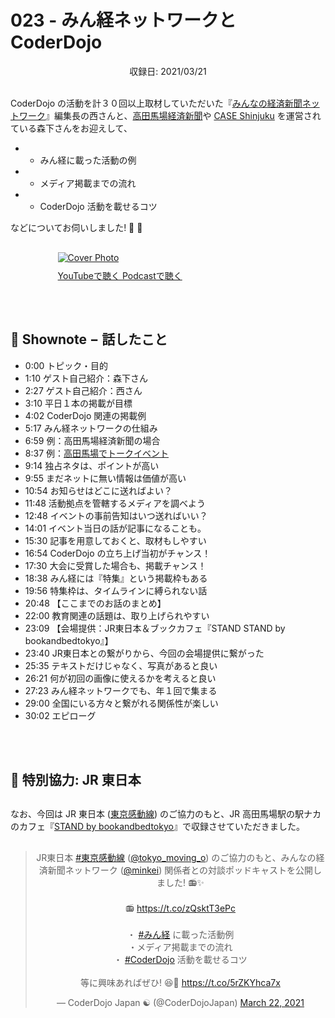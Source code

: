 # 023 - みん経ネットワークと CoderDojo
<div style="text-align: center;">収録日: 2021/03/21</div><br>

CoderDojo の活動を計３０回以上取材していただいた『[みんなの経済新聞ネットワーク](https://minkei.net/)』編集長の西さんと、[高田馬場経済新聞](https://takadanobaba.keizai.biz/)や [CASE Shinjuku](https://case-shinjuku.com/) を運営されている森下さんをお迎えして、

- - みん経に載った活動の例
- - メディア掲載までの流れ
- - CoderDojo 活動を載せるコツ

などについてお伺いしました! 🎤 👥

<div style="margin: 30px auto; max-width: 70%;">
  <a href="https://youtu.be/lzzo7-ieWjs"><img src="/podcasts/23.jpg" alt="Cover Photo" style="margin-bottom: 10px;"></a>
  <div class="btn-cover">
    <a class="btn-blue" href="https://youtu.be/lzzo7-ieWjs"><i class="fa fa-youtube"></i> YouTubeで聴く </a>
    <a class="btn-blue" href="https://podcasts.apple.com/us/podcast/dojocast/id1458122473?itsct=podcast_box&itscg=30200" ><i class="fas fa-podcast"></i> Podcastで聴く </a>
  </div>
</div>

<br>

## 📝 Shownote − 話したこと

- 0:00 トピック・目的
- 1:10 ゲスト自己紹介：森下さん
- 2:27 ゲスト自己紹介：西さん
- 3:10 平日１本の掲載が目標
- 4:02 CoderDojo 関連の掲載例
- 5:17 みん経ネットワークの仕組み
- 6:59 例：高田馬場経済新聞の場合
- 8:37 例：[高田馬場でトークイベント](https://takadanobaba.keizai.biz/headline/187/)
- 9:14 独占ネタは、ポイントが高い
- 9:55 まだネットに無い情報は価値が高い
- 10:54 お知らせはどこに送ればよい？
- 11:48 活動拠点を管轄するメディアを調べよう
- 12:48 イベントの事前告知はいつ送ればいい？
- 14:01 イベント当日の話が記事になることも。
- 15:30 記事を用意しておくと、取材もしやすい
- 16:54 CoderDojo の立ち上げ当初がチャンス！
- 17:30 大会に受賞した場合も、掲載チャンス！
- 18:38 みん経には『特集』という掲載枠もある
- 19:56 特集枠は、タイムラインに縛られない話
- 20:48 【ここまでのお話のまとめ】
- 22:00 教育関連の話題は、取り上げられやすい
- 23:09 【会場提供：JR東日本＆ブックカフェ『STAND STAND by bookandbedtokyo』】
- 23:40 JR東日本との繋がりから、今回の会場提供に繋がった
- 25:35 テキストだけじゃなく、写真があると良い
- 26:21 何が初回の画像に使えるかを考えると良い
- 27:23 みん経ネットワークでも、年１回で集まる
- 29:00 全国にいる方々と繋がれる関係性が楽しい
- 30:02 エピローグ

<br><br>

## 🚃 特別協力: JR 東日本

<p style='margin: 30px auto; padding-left: 0px;'>なお、今回は JR 東日本 (<a href='https://www.jreast.co.jp/tokyomovinground/'>東京感動線</a>) のご協力のもと、JR 高田馬場駅の駅ナカのカフェ『<a href='https://stand-by-bookandbedtokyo.studio.site/'>STAND by bookandbedtokyo</a>』で収録させていただきました。</p>

<center>
  <blockquote class="twitter-tweet"><p lang="ja" dir="ltr">JR東日本 <a href="https://twitter.com/hashtag/%E6%9D%B1%E4%BA%AC%E6%84%9F%E5%8B%95%E7%B7%9A?src=hash&amp;ref_src=twsrc%5Etfw">#東京感動線</a> (<a href="https://twitter.com/tokyo_moving_o?ref_src=twsrc%5Etfw">@tokyo_moving_o</a>) のご協力のもと、みんなの経済新聞ネットワーク (<a href="https://twitter.com/minkei?ref_src=twsrc%5Etfw">@minkei</a>) 関係者との対談ポッドキャストを公開しました! 📻✨<br><br>📻 <a href="https://t.co/zQsktT3ePc">https://t.co/zQsktT3ePc</a><br><br>・ <a href="https://twitter.com/hashtag/%E3%81%BF%E3%82%93%E7%B5%8C?src=hash&amp;ref_src=twsrc%5Etfw">#みん経</a> に載った活動例<br>・メディア掲載までの流れ<br>・ <a href="https://twitter.com/hashtag/CoderDojo?src=hash&amp;ref_src=twsrc%5Etfw">#CoderDojo</a> 活動を載せるコツ<br><br>等に興味あればぜひ! 😆📰 <a href="https://t.co/5rZKYhca7x">https://t.co/5rZKYhca7x</a></p>&mdash; CoderDojo Japan ☯️ (@CoderDojoJapan) <a href="https://twitter.com/CoderDojoJapan/status/1373939920172019712?ref_src=twsrc%5Etfw">March 22, 2021</a></blockquote> <script async src="https://platform.twitter.com/widgets.js" charset="utf-8"></script>
</center>
